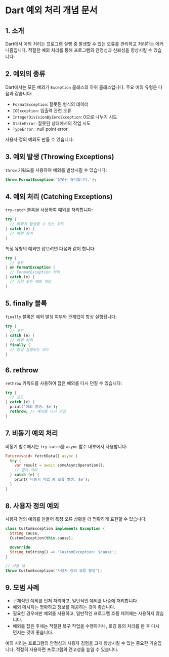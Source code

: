 # Dart 예외 처리 개념 문서

## 1. 소개
Dart에서 예외 처리는 프로그램 실행 중 발생할 수 있는 오류를 관리하고 처리하는 메커니즘입니다. 적절한 예외 처리를 통해 프로그램의 안정성과 신뢰성을 향상시킬 수 있습니다.

## 2. 예외의 종류
Dart에서는 모든 예외가 `Exception` 클래스의 하위 클래스입니다. 주요 예외 유형은 다음과 같습니다:

- `FormatException`: 잘못된 형식의 데이터
- `IOException`: 입출력 관련 오류
- `IntegerDivisionByZeroException`: 0으로 나누기 시도
- `StateError`: 잘못된 상태에서의 작업 시도
- `TypeError` : null point error

사용자 정의 예외도 만들 수 있습니다.

## 3. 예외 발생 (Throwing Exceptions)
`throw` 키워드를 사용하여 예외를 발생시킬 수 있습니다:

```dart
throw FormatException('잘못된 형식입니다.');
```

## 4. 예외 처리 (Catching Exceptions)
`try-catch` 블록을 사용하여 예외를 처리합니다:

```dart
try {
  // 예외가 발생할 수 있는 코드
} catch (e) {
  // 예외 처리
}
```

특정 유형의 예외만 잡으려면 다음과 같이 합니다:

```dart
try {
  // 코드
} on FormatException {
  // FormatException 처리
} catch (e) {
  // 기타 모든 예외 처리
}
```

## 5. finally 블록
`finally` 블록은 예외 발생 여부와 관계없이 항상 실행됩니다:

```dart
try {
  // 코드
} catch (e) {
  // 예외 처리
} finally {
  // 항상 실행되는 코드
}
```

## 6. rethrow
`rethrow` 키워드를 사용하여 잡은 예외를 다시 던질 수 있습니다:

```dart
try {
  // 코드
} catch (e) {
  print('예외 발생: $e');
  rethrow; // 예외를 다시 던짐
}
```

## 7. 비동기 예외 처리
비동기 함수에서는 `try-catch`를 `async` 함수 내부에서 사용합니다:

```dart
Future<void> fetchData() async {
  try {
    var result = await someAsyncOperation();
    // 결과 처리
  } catch (e) {
    print('비동기 작업 중 오류 발생: $e');
  }
}
```

## 8. 사용자 정의 예외
사용자 정의 예외를 만들어 특정 오류 상황을 더 명확하게 표현할 수 있습니다:

```dart
class CustomException implements Exception {
  String cause;
  CustomException(this.cause);

  @override
  String toString() => 'CustomException: $cause';
}

// 사용 예
throw CustomException('사용자 정의 오류 발생');
```

## 9. 모범 사례
- 구체적인 예외를 먼저 처리하고, 일반적인 예외를 나중에 처리합니다.
- 예외 메시지는 명확하고 정보를 제공하는 것이 좋습니다.
- 필요한 경우에만 예외를 사용하고, 일반적인 프로그램 흐름 제어에는 사용하지 않습니다.
- 예외를 잡은 후에는 적절한 복구 작업을 수행하거나, 로깅 등의 처리를 한 후 다시 던지는 것이 좋습니다.

예외 처리는 프로그램의 안정성과 사용자 경험을 크게 향상시킬 수 있는 중요한 기술입니다. 적절히 사용하면 프로그램의 견고성을 높일 수 있습니다.